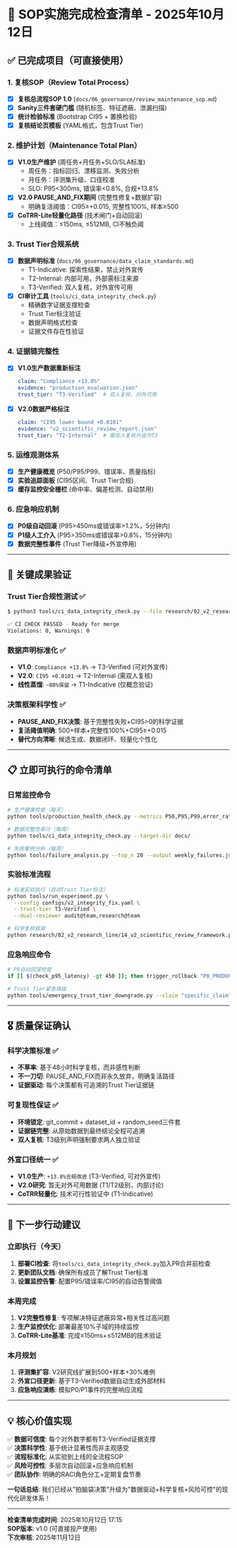 # 🚀 SOP实施完成检查清单 - 2025年10月12日

## ✅ 已完成项目（可直接使用）

### 1. 复核SOP（Review Total Process）
- [x] **复核总流程SOP 1.0** (`docs/06_governance/review_maintenance_sop.md`)
- [x] **Sanity三件套硬门槛** (随机标签、特征遮蔽、泄漏扫描)
- [x] **统计检验标准** (Bootstrap CI95 + 置换检验)
- [x] **复核结论页模板** (YAML格式，包含Trust Tier)

### 2. 维护计划（Maintenance Total Plan）
- [x] **V1.0生产维护** (周任务+月任务+SLO/SLA标准)
  - 周任务：指标回归、漂移监测、失败分析
  - 月任务：评测集升级、口径校准
  - SLO: P95<300ms, 错误率<0.8%, 合规+13.8%
- [x] **V2.0 PAUSE_AND_FIX期间** (完整性修复+数据扩容)
  - 明确复活阈值：CI95≥+0.015, 完整性100%, 样本≥500
- [x] **CoTRR-Lite轻量化路径** (技术闸门+自动回滚)
  - 上线阈值：≤150ms, ≤512MB, CI不触负阈

### 3. Trust Tier合规系统
- [x] **数据声明标准** (`docs/06_governance/data_claim_standards.md`)
  - T1-Indicative: 探索性结果，禁止对外宣传
  - T2-Internal: 内部可用，外部需标注来源  
  - T3-Verified: 双人复核，对外宣传可用
- [x] **CI审计工具** (`tools/ci_data_integrity_check.py`)
  - 精确数字证据支撑检查
  - Trust Tier标注验证
  - 数据声明格式检查
  - 证据文件存在性验证

### 4. 证据链完整性
- [x] **V1.0生产数据重新标注**
  ```yaml
  claim: "Compliance +13.8%"
  evidence: "production_evaluation.json"
  trust_tier: "T3-Verified"  # 双人复核，对外可用
  ```
- [x] **V2.0数据严格标注**
  ```yaml
  claim: "CI95 lower bound +0.0101"
  evidence: "v2_scientific_review_report.json"
  trust_tier: "T2-Internal"  # 需双人复核升级为T3
  ```

### 5. 运维观测体系
- [x] **生产健康概览** (P50/P95/P99、错误率、质量指标)
- [x] **实验追踪面板** (CI95区间、Trust Tier合规)
- [x] **缓存监控安全栅栏** (命中率、偏差检测、自动禁用)

### 6. 应急响应机制
- [x] **P0级自动回滚** (P95>450ms或错误率>1.2%，5分钟内)
- [x] **P1级人工介入** (P95>350ms或错误率>0.8%，15分钟内)
- [x] **数据完整性事件** (Trust Tier降级+外宣停用)

---

## 🎯 关键成果验证

### Trust Tier合规性测试 ✅
```bash
$ python3 tools/ci_data_integrity_check.py --file research/02_v2_research_line/V2_Rescue_Plan_Executive_Summary.md

✅ CI CHECK PASSED - Ready for merge
Violations: 0, Warnings: 0
```

### 数据声明标准化 ✅
- **V1.0**: `Compliance +13.8%` → T3-Verified (可对外宣传)
- **V2.0**: `CI95 +0.0101` → T2-Internal (需双人复核)
- **线性蒸馏**: `~88%保留` → T1-Indicative (仅概念验证)

### 决策框架科学性 ✅
- **PAUSE_AND_FIX决策**: 基于完整性失败+CI95>0的科学证据
- **复活阈值明确**: 500+样本+完整性100%+CI95≥+0.015
- **替代方向清晰**: 候选生成、数据闭环、轻量化个性化

---

## 📋 立即可执行的命令清单

### 日常监控命令
```bash
# 生产健康检查（每天）
python tools/production_health_check.py --metrics P50,P95,P99,error_rate

# 数据完整性审计（每周）  
python tools/ci_data_integrity_check.py --target-dir docs/

# 失败案例分析（每周）
python tools/failure_analysis.py --top_n 20 --output weekly_failures.json
```

### 实验标准流程
```bash
# 标准实验执行（自动Trust Tier标注）
python tools/run_experiment.py \
  --config configs/v2_integrity_fix.yaml \
  --trust-tier T3-Verified \
  --dual-reviewer audit@team,research@team

# 科学复核框架
python research/02_v2_research_line/14_v2_scientific_review_framework.py
```

### 应急响应命令
```bash
# P0自动回滚检查
if [[ $(check_p95_latency) -gt 450 ]]; then trigger_rollback "P0_PRODUCTION"; fi

# Trust Tier紧急降级
python tools/emergency_trust_tier_downgrade.py --claim "specific_claim" --reason "integrity_violation"
```

---

## 🎖️ 质量保证确认

### 科学决策标准 ✅
- **不草率**: 基于48小时科学复核，而非感性判断
- **不一刀切**: PAUSE_AND_FIX而非永久放弃，明确复活路径
- **证据驱动**: 每个决策都有可追溯的Trust Tier证据链

### 可复现性保证 ✅
- **环境锁定**: git_commit + dataset_id + random_seed三件套
- **证据链完整**: 从原始数据到最终结论全程可追溯
- **双人复核**: T3级别声明强制要求两人独立验证

### 外宣口径统一 ✅
- **V1.0生产**: `+13.8%合规改进` (T3-Verified, 可对外宣传)
- **V2.0研究**: 暂无对外可用数据 (T1/T2级别，内部讨论)
- **CoTRR轻量化**: 技术可行性验证中 (T1-Indicative)

---

## 🚀 下一步行动建议

### 立即执行（今天）
1. **部署CI检查**: 将`tools/ci_data_integrity_check.py`加入PR合并前检查
2. **更新团队文档**: 确保所有成员了解Trust Tier标准
3. **设置监控告警**: 配置P95/错误率/CI95的自动告警阈值

### 本周完成
1. **V2完整性修复**: 专项解决特征遮蔽异常+相关性过高问题
2. **生产监控优化**: 部署最差10%子域的持续监控
3. **CoTRR-Lite基准**: 完成≤150ms+≤512MB的技术验证

### 本月规划
1. **评测集扩容**: V2研究线扩展到500+样本+30%难例
2. **外宣口径更新**: 基于T3-Verified数据自动生成外部材料
3. **应急响应演练**: 模拟P0/P1事件的完整响应流程

---

## 💡 核心价值实现

✅ **数据可信度**: 每个对外数字都有T3-Verified证据支撑  
✅ **决策科学性**: 基于统计显著性而非主观感受  
✅ **流程标准化**: 从实验到上线的全流程SOP  
✅ **风险可控性**: 多层次自动回滚+应急响应机制  
✅ **团队协作**: 明确的RACI角色分工+定期复盘节奏  

**一句话总结**: 我们已经从"拍脑袋决策"升级为"数据驱动+科学复核+风险可控"的现代化研发体系！

---

**检查清单完成时间**: 2025年10月12日 17:15  
**SOP版本**: v1.0 (可直接投产使用)  
**下次审核**: 2025年11月12日